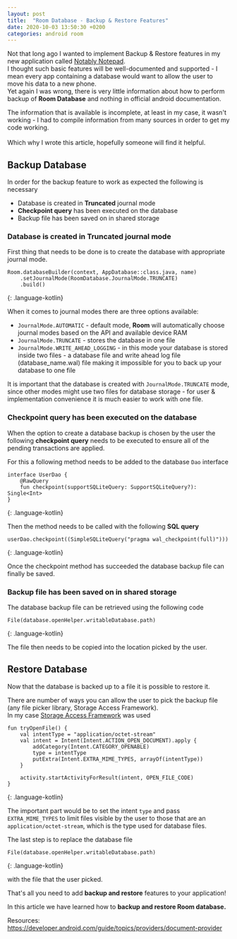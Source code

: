```yaml
---
layout: post
title:  "Room Database - Backup & Restore Features"
date: 2020-10-03 13:50:30 +0200
categories: android room
---
```


Not that long ago I wanted to implement Backup & Restore features in my new application called [Notably Notepad](https://play.google.com/store/apps/details?id=com.notepad.notably). <br />
I thought such basic features will be well-documented and supported - I mean every app  containing a database would want to allow the user to move his data to a new phone. <br />
Yet again I was wrong, there is very little information about how to perform backup of **Room Database** and nothing in official android documentation.<br />

The information that is available is incomplete, at least in my case, it wasn't working - I had to compile information from many sources in order to get my code working. <br /> <br />
Which why I wrote this article, hopefully someone will find it helpful.


## Backup Database
In order for the backup feature to work as expected the following is necessary
* Database is created in **Truncated** journal mode
* **Checkpoint query** has been executed on the database
* Backup file has been saved on in shared storage

### Database is created in **Truncated** journal mode
First thing that needs to be done is to create the database with appropriate journal mode.

~~~
Room.databaseBuilder(context, AppDatabase::class.java, name)
    .setJournalMode(RoomDatabase.JournalMode.TRUNCATE)
    .build()
~~~
{: .language-kotlin}

When it comes to journal modes there are three options available:
* `JournalMode.AUTOMATIC` - default mode, **Room** will automatically choose journal modes based on the API and available device RAM
* `JournalMode.TRUNCATE` - stores the database in one file
* `JournalMode.WRITE_AHEAD_LOGGING` - in this mode your database is stored inside two files - a database file and write ahead log file (database_name.wal) file making it impossible for you to back up your database to one file

It is important that the database is created with `JournalMode.TRUNCATE` mode, since other modes might use two files for database storage - for user & implementation convenience it is much easier to work with one file.

### **Checkpoint query** has been executed on the database
When the option to create a database backup is chosen by the user the following **checkpoint query** needs to be executed to ensure all of the pending transactions are applied.

For this a following method needs to be added to the database `Dao` interface
~~~
interface UserDao {
    @RawQuery
    fun checkpoint(supportSQLiteQuery: SupportSQLiteQuery?): Single<Int>
}
~~~
{: .language-kotlin}

Then the method needs to be called with the following **SQL query**
~~~
userDao.checkpoint((SimpleSQLiteQuery("pragma wal_checkpoint(full)")))
~~~
{: .language-kotlin}

Once the checkpoint method has succeeded the database backup file can finally be saved.

### Backup file has been saved on in shared storage
The database backup file can be retrieved using the following code

~~~
File(database.openHelper.writableDatabase.path)
~~~
{: .language-kotlin}

The file then needs to be copied into the location picked by the user.

## Restore Database
Now that the database is backed up to a file it is possible to restore it.

There are number of ways you can allow the user to pick the backup file (any file picker library, Storage Access Framework). <br />
In my case [Storage Access Framework](https://developer.android.com/guide/topics/providers/document-provider) was used

~~~
fun tryOpenFile() {
    val intentType = "application/octet-stream"
    val intent = Intent(Intent.ACTION_OPEN_DOCUMENT).apply {
        addCategory(Intent.CATEGORY_OPENABLE)
        type = intentType
        putExtra(Intent.EXTRA_MIME_TYPES, arrayOf(intentType))
    }

    activity.startActivityForResult(intent, OPEN_FILE_CODE)
}
~~~
{: .language-kotlin}

The important part would be to set the intent `type` and pass `EXTRA_MIME_TYPES` to limit files visible by the user to those that are an `application/octet-stream`, which is the type used for database files.

The last step is to replace the database file

~~~
File(database.openHelper.writableDatabase.path)
~~~
{: .language-kotlin}

with the file that the user picked.



That's all you need to add **backup and restore** features to your application!

In this article we have learned how to **backup and restore Room database.**



Resources:
<https://developer.android.com/guide/topics/providers/document-provider>
